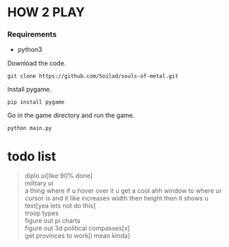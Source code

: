 # HOW 2 PLAY

### Requirements
- python3

Download the code.
```
git clone https://github.com/Soilad/souls-of-metal.git
```
Install pygame.
```
pip install pygame
```
Go in the game directory and run the game.
```
python main.py
```


# todo list
>diplo ui[like 90% done]<br />
>military ui<br />
>a thing where if u hover over it u get a cool ahh window to where ur cursor is and it like increases width then height then it shows u text[yea lets not do this]<br />
>troop types<br />
>figure out pi charts<br />
>figure out 3d political compasses[x]<br />
>get provinces to work[i mean kinda]<br />


